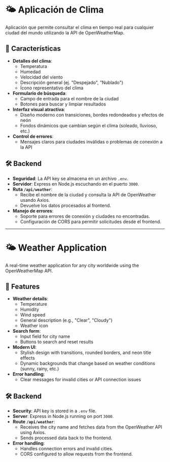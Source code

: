 # 🌤 Aplicación de Clima

Aplicación que permite consultar el clima en tiempo real para cualquier ciudad del mundo utilizando la API de OpenWeatherMap.

## 🚀 Características
- **Detalles del clima**:
  - Temperatura
  - Humedad
  - Velocidad del viento
  - Descripción general (ej. "Despejado", "Nublado")
  - Ícono representativo del clima
- **Formulario de búsqueda**:
  - Campo de entrada para el nombre de la ciudad
  - Botones para buscar y limpiar resultados
- **Interfaz visual atractiva**:
  - Diseño moderno con transiciones, bordes redondeados y efectos de neón
  - Fondos dinámicos que cambian según el clima (soleado, lluvioso, etc.)
- **Control de errores**:
  - Mensajes claros para ciudades inválidas o problemas de conexión a la API

## 🛠 Backend
- **Seguridad**: La API key se almacena en un archivo `.env`.
- **Servidor**: Express en Node.js escuchando en el puerto `3000`.
- **Ruta `/api/weather`**:
  - Recibe el nombre de la ciudad y consulta la API de OpenWeather usando Axios.
  - Devuelve los datos procesados al frontend.
- **Manejo de errores**:
  - Soporte para errores de conexión y ciudades no encontradas.
  - Configuración de CORS para permitir solicitudes desde el frontend.

---------------------------------------------------------------------------------------------------------------------------------------------

# 🌤 Weather Application

A real-time weather application for any city worldwide using the OpenWeatherMap API.

## 🚀 Features
- **Weather details**:
  - Temperature
  - Humidity
  - Wind speed
  - General description (e.g., "Clear", "Cloudy")
  - Weather icon
- **Search form**:
  - Input field for city name
  - Buttons to search and reset results
- **Modern UI**:
  - Stylish design with transitions, rounded borders, and neon title effects
  - Dynamic backgrounds that change based on weather conditions (sunny, rainy, etc.)
- **Error handling**:
  - Clear messages for invalid cities or API connection issues

## 🛠 Backend
- **Security**: API key is stored in a `.env` file.
- **Server**: Express in Node.js running on port `3000`.
- **Route `/api/weather`**:
  - Receives the city name and fetches data from the OpenWeather API using Axios.
  - Sends processed data back to the frontend.
- **Error handling**:
  - Handles connection errors and invalid cities.
  - CORS configured to allow requests from the frontend.
